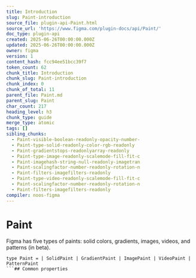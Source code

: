 ```yaml
---
title: Introduction
slug: Paint-introduction
source_file: plugin-api-Paint.html
source_url: 'https://www.figma.com/plugin-docs/api/Paint/'
doc_type: plugin-api
created: 2025-06-26T00:00:00.000Z
updated: 2025-06-26T00:00:00.000Z
owner: figma
version: 1
content_hash: fcc94ee51bcc39f7
token_count: 62
chunk_title: Introduction
chunk_slug: Paint-introduction
chunk_index: 0
chunk_of_total: 11
parent_file: Paint.md
parent_slug: Paint
char_count: 217
heading_level: h3
chunk_type: guide
merge_type: atomic
tags: []
sibling_chunks:
  - Paint-visible-boolean-readonly-opacity-number-
  - Paint-type-solid-readonly-color-rgb-readonly
  - Paint-gradientstops-readonlyarray-readonly
  - Paint-type-image-readonly-scalemode-fill-fit-c
  - Paint-imagehash-string-null-readonly-imagetran
  - Paint-scalingfactor-number-readonly-rotation-n
  - Paint-filters-imagefilters-readonly
  - Paint-type-video-readonly-scalemode-fill-fit-c
  - Paint-scalingfactor-number-readonly-rotation-n
  - Paint-filters-imagefilters-readonly
compiler: noos-figma
---
```


# Paint

Figma has five types of paints: solid colors, gradients, images, videos, and patterns (in beta).

```
type Paint = | SolidPaint | GradientPaint | ImagePaint | VideoPaint | PatternPaint
```## Common properties

